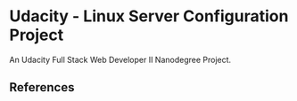# Udacity - Linux Server Configuration Project

An Udacity Full Stack Web Developer II Nanodegree Project.

## References